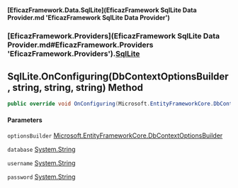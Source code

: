 #### [EficazFramework.Data.SqlLite](EficazFramework SqlLite Data Provider.md 'EficazFramework SqlLite Data Provider')
### [EficazFramework.Providers](EficazFramework SqlLite Data Provider.md#EficazFramework.Providers 'EficazFramework.Providers').[SqlLite](EficazFramework.Providers/SqlLite.md 'EficazFramework.Providers.SqlLite')

## SqlLite.OnConfiguring(DbContextOptionsBuilder, string, string, string) Method

```csharp
public override void OnConfiguring(Microsoft.EntityFrameworkCore.DbContextOptionsBuilder optionsBuilder, string database, string username, string password);
```
#### Parameters

<a name='EficazFramework.Providers.SqlLite.OnConfiguring(Microsoft.EntityFrameworkCore.DbContextOptionsBuilder,string,string,string).optionsBuilder'></a>

`optionsBuilder` [Microsoft.EntityFrameworkCore.DbContextOptionsBuilder](https://docs.microsoft.com/en-us/dotnet/api/Microsoft.EntityFrameworkCore.DbContextOptionsBuilder 'Microsoft.EntityFrameworkCore.DbContextOptionsBuilder')

<a name='EficazFramework.Providers.SqlLite.OnConfiguring(Microsoft.EntityFrameworkCore.DbContextOptionsBuilder,string,string,string).database'></a>

`database` [System.String](https://docs.microsoft.com/en-us/dotnet/api/System.String 'System.String')

<a name='EficazFramework.Providers.SqlLite.OnConfiguring(Microsoft.EntityFrameworkCore.DbContextOptionsBuilder,string,string,string).username'></a>

`username` [System.String](https://docs.microsoft.com/en-us/dotnet/api/System.String 'System.String')

<a name='EficazFramework.Providers.SqlLite.OnConfiguring(Microsoft.EntityFrameworkCore.DbContextOptionsBuilder,string,string,string).password'></a>

`password` [System.String](https://docs.microsoft.com/en-us/dotnet/api/System.String 'System.String')
